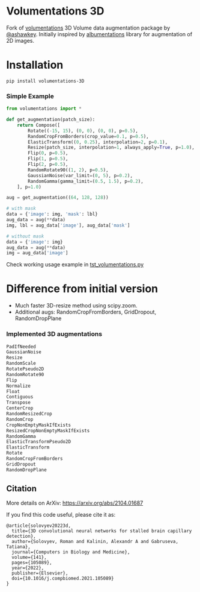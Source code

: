 # Volumentations 3D

Fork of [volumentations](https://github.com/ashawkey/volumentations) 3D Volume data augmentation package by [@ashawkey](https://github.com/ashawkey/).
Initially inspired by [albumentations](https://github.com/albumentations-team/albumentations) library for augmentation of 2D images.

# Installation

`pip install volumentations-3D`

### Simple Example

```python
from volumentations import *

def get_augmentation(patch_size):
    return Compose([
        Rotate((-15, 15), (0, 0), (0, 0), p=0.5),
        RandomCropFromBorders(crop_value=0.1, p=0.5),
        ElasticTransform((0, 0.25), interpolation=2, p=0.1),
        Resize(patch_size, interpolation=1, always_apply=True, p=1.0),
        Flip(0, p=0.5),
        Flip(1, p=0.5),
        Flip(2, p=0.5),
        RandomRotate90((1, 2), p=0.5),
        GaussianNoise(var_limit=(0, 5), p=0.2),
        RandomGamma(gamma_limit=(0.5, 1.5), p=0.2),
    ], p=1.0)

aug = get_augmentation((64, 128, 128))

# with mask
data = {'image': img, 'mask': lbl}
aug_data = aug(**data)
img, lbl = aug_data['image'], aug_data['mask']

# without mask
data = {'image': img}
aug_data = aug(**data)
img = aug_data['image']

```

Check working usage example in [tst_volumentations.py](tst_volumentations.py)

# Difference from initial version

* Much faster 3D-resize method using scipy.zoom.
* Additional augs: RandomCropFromBorders, GridDropout, RandomDropPlane

### Implemented 3D augmentations

```python
PadIfNeeded
GaussianNoise
Resize
RandomScale
RotatePseudo2D
RandomRotate90
Flip
Normalize
Float
Contiguous
Transpose
CenterCrop
RandomResizedCrop
RandomCrop
CropNonEmptyMaskIfExists
ResizedCropNonEmptyMaskIfExists
RandomGamma
ElasticTransformPseudo2D
ElasticTransform
Rotate
RandomCropFromBorders
GridDropout
RandomDropPlane
```

## Citation

More details on ArXiv: https://arxiv.org/abs/2104.01687

If you find this code useful, please cite it as:
```
@article{solovyev20223d,
  title={3D convolutional neural networks for stalled brain capillary detection},
  author={Solovyev, Roman and Kalinin, Alexandr A and Gabruseva, Tatiana},
  journal={Computers in Biology and Medicine},
  volume={141},
  pages={105089},
  year={2022},
  publisher={Elsevier},
  doi={10.1016/j.compbiomed.2021.105089}
}
```
